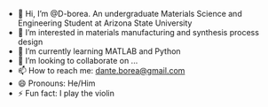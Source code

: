 - 👋 Hi, I’m @D-borea. An undergraduate Materials Science and Engineering Student at Arizona State University
- 👀 I’m interested in materials manufacturing and synthesis process design
- 🌱 I’m currently learning MATLAB and Python
- 💞️ I’m looking to collaborate on ...
- 📫 How to reach me: dante.borea@gmail.com
- 😄 Pronouns: He/Him
- ⚡ Fun fact: I play the violin

<!---
D-borea/D-borea is a ✨ special ✨ repository because its `README.md` (this file) appears on your GitHub profile.
You can click the Preview link to take a look at your changes.
--->
